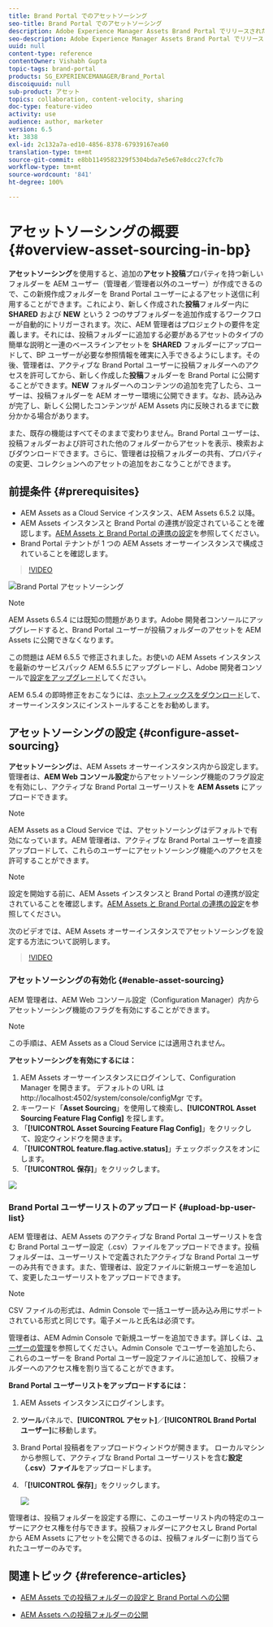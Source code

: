```yaml
---
title: Brand Portal でのアセットソーシング
seo-title: Brand Portal でのアセットソーシング
description: Adobe Experience Manager Assets Brand Portal でリリースされたアセットソーシング機能について説明します。
seo-description: Adobe Experience Manager Assets Brand Portal でリリースされたアセットソーシング機能について説明します。
uuid: null
content-type: reference
contentOwner: Vishabh Gupta
topic-tags: brand-portal
products: SG_EXPERIENCEMANAGER/Brand_Portal
discoiquuid: null
sub-product: アセット
topics: collaboration, content-velocity, sharing
doc-type: feature-video
activity: use
audience: author, marketer
version: 6.5
kt: 3838
exl-id: 2c132a7a-ed10-4856-8378-67939167ea60
translation-type: tm+mt
source-git-commit: e8bb1149582329f5304bda7e5e67e8dcc27cfc7b
workflow-type: tm+mt
source-wordcount: '841'
ht-degree: 100%

---
```


# アセットソーシングの概要 {#overview-asset-sourcing-in-bp}

**アセットソーシング**&#x200B;を使用すると、追加の&#x200B;**アセット投稿**&#x200B;プロパティを持つ新しいフォルダーを AEM ユーザー（管理者／管理者以外のユーザー）が作成できるので、この新規作成フォルダーを Brand Portal ユーザーによるアセット送信に利用することができます。これにより、新しく作成された&#x200B;**投稿**&#x200B;フォルダー内に **SHARED** および **NEW** という 2 つのサブフォルダーを追加作成するワークフローが自動的にトリガーされます。次に、AEM 管理者はプロジェクトの要件を定義します。それには、投稿フォルダーに追加する必要があるアセットのタイプの簡単な説明と一連のベースラインアセットを **SHARED** フォルダーにアップロードして、BP ユーザーが必要な参照情報を確実に入手できるようにします。その後、管理者は、アクティブな Brand Portal ユーザーに投稿フォルダーへのアクセスを許可してから、新しく作成した&#x200B;**投稿**&#x200B;フォルダーを Brand Portal に公開することができます。**NEW** フォルダーへのコンテンツの追加を完了したら、ユーザーは、投稿フォルダーを AEM オーサー環境に公開できます。なお、読み込みが完了し、新しく公開したコンテンツが AEM Assets 内に反映されるまでに数分かかる場合があります。

また、既存の機能はすべてそのままで変わりません。Brand Portal ユーザーは、投稿フォルダーおよび許可された他のフォルダーからアセットを表示、検索およびダウンロードできます。さらに、管理者は投稿フォルダーの共有、プロパティの変更、コレクションへのアセットの追加をおこなうことができます。

## 前提条件 {#prerequisites}

* AEM Assets as a Cloud Service インスタンス、AEM Assets 6.5.2 以降。
* AEM Assets インスタンスと Brand Portal の連携が設定されていることを確認します。[AEM Assets と Brand Portal の連携の設定](../using/configure-aem-assets-with-brand-portal.md)を参照してください。
* Brand Portal テナントが 1 つの AEM Assets オーサーインスタンスで構成されていることを確認します。

>[!VIDEO](https://video.tv.adobe.com/v/29365/?quality=12)

![Brand Portal アセットソーシング](assets/asset-sourcing.png)


>[!NOTE]
>
>AEM Assets 6.5.4 には既知の問題があります。Adobe 開発者コンソールにアップグレードすると、Brand Portal ユーザーが投稿フォルダーのアセットを AEM Assets に公開できなくなります。
>
>この問題は AEM 6.5.5 で修正されました。お使いの AEM Assets インスタンスを最新のサービスパック AEM 6.5.5 にアップグレードし、Adobe 開発者コンソールで[設定をアップグレード](https://docs.adobe.com/content/help/ja-JP/experience-manager-65/assets/brandportal/configure-aem-assets-with-brand-portal.html#upgrade-integration-65)してください。
>
>AEM 6.5.4 の即時修正をおこなうには、[ホットフィックスをダウンロード](https://www.adobeaemcloud.com/content/marketplace/marketplaceProxy.html?packagePath=/content/companies/public/adobe/packages/cq650/hotfix/cq-6.5.0-hotfix-33041)して、オーサーインスタンスにインストールすることをお勧めします。

## アセットソーシングの設定 {#configure-asset-sourcing}

**アセットソーシング**&#x200B;は、AEM Assets オーサーインスタンス内から設定します。管理者は、**AEM Web コンソール設定**&#x200B;からアセットソーシング機能のフラグ設定を有効にし、アクティブな Brand Portal ユーザーリストを **AEM Assets** にアップロードできます。

>[!NOTE]
>
>AEM Assets as a Cloud Service では、アセットソーシングはデフォルトで有効になっています。AEM 管理者は、アクティブな Brand Portal ユーザーを直接アップロードして、これらのユーザーにアセットソーシング機能へのアクセスを許可することができます。

>[!NOTE]
>
>設定を開始する前に、AEM Assets インスタンスと Brand Portal の連携が設定されていることを確認します。[AEM Assets と Brand Portal の連携の設定](../using/configure-aem-assets-with-brand-portal.md)を参照してください。

次のビデオでは、AEM Assets オーサーインスタンスでアセットソーシングを設定する方法について説明します。

>[!VIDEO](https://video.tv.adobe.com/v/29771)

### アセットソーシングの有効化 {#enable-asset-sourcing}

AEM 管理者は、AEM Web コンソール設定（Configuration Manager）内からアセットソーシング機能のフラグを有効にすることができます。

>[!NOTE]
>
>この手順は、AEM Assets as a Cloud Service には適用されません。


**アセットソーシングを有効にするには：**
1. AEM Assets オーサーインスタンスにログインして、Configuration Manager を開きます。
デフォルトの URL は http://localhost:4502/system/console/configMgr です。
1. キーワード「**Asset Sourcing**」を使用して検索し、**[!UICONTROL Asset Sourcing Feature Flag Config]** を探します。
1. 「**[!UICONTROL Asset Sourcing Feature Flag Config]**」をクリックして、設定ウィンドウを開きます。
1. 「**[!UICONTROL feature.flag.active.status]**」チェックボックスをオンにします。
1. 「**[!UICONTROL 保存]**」をクリックします。

![](assets/enable-asset-sourcing.png)

### Brand Portal ユーザーリストのアップロード {#upload-bp-user-list}

AEM 管理者は、AEM Assets のアクティブな Brand Portal ユーザーリストを含む Brand Portal ユーザー設定（.csv）ファイルをアップロードできます。投稿フォルダーは、ユーザーリストで定義されたアクティブな Brand Portal ユーザーのみ共有できます。また、管理者は、設定ファイルに新規ユーザーを追加して、変更したユーザーリストをアップロードできます。

>[!NOTE]
>
>CSV ファイルの形式は、Admin Console で一括ユーザー読み込み用にサポートされている形式と同じです。電子メールと氏名は必須です。

管理者は、AEM Admin Console で新規ユーザーを追加できます。詳しくは、[ユーザーの管理](brand-portal-adding-users.md)を参照してください。Admin Console でユーザーを追加したら、これらのユーザーを Brand Portal ユーザー設定ファイルに追加して、投稿フォルダーへのアクセス権を割り当てることができます。

**Brand Portal ユーザーリストをアップロードするには：**
1. AEM Assets インスタンスにログインします。
1. **ツール**&#x200B;パネルで、**[!UICONTROL アセット]**／**[!UICONTROL Brand Portal ユーザー]**&#x200B;に移動します。

1. Brand Portal 投稿者をアップロードウィンドウが開きます。
ローカルマシンから参照して、アクティブな Brand Portal ユーザーリストを含む**設定（.csv）ファイル**&#x200B;をアップロードします。
1. 「**[!UICONTROL 保存]**」をクリックします。

   ![](assets/upload-user-list2.png)


管理者は、投稿フォルダーを設定する際に、このユーザーリスト内の特定のユーザーにアクセス権を付与できます。投稿フォルダーにアクセスし Brand Portal から AEM Assets にアセットを公開できるのは、投稿フォルダーに割り当てられたユーザーのみです。

## 関連トピック {#reference-articles}

* [AEM Assets での投稿フォルダーの設定と Brand Portal への公開](brand-portal-publish-contribution-folder-to-brand-portal.md)

* [AEM Assets への投稿フォルダーの公開](brand-portal-publish-contribution-folder-to-aem-assets.md)
